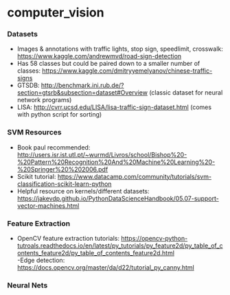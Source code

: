 # computer_vision

### Datasets
- Images & annotations with traffic lights, stop sign, speedlimit, crosswalk: https://www.kaggle.com/andrewmvd/road-sign-detection
- Has 58 classes but could be paired down to a smaller number of classes: https://www.kaggle.com/dmitryyemelyanov/chinese-traffic-signs
- GTSDB: http://benchmark.ini.rub.de/?section=gtsrb&subsection=dataset#Overview (classic dataset for neural network programs)
- LISA: http://cvrr.ucsd.edu/LISA/lisa-traffic-sign-dataset.html (comes with python script for sorting)

### SVM Resources
- Book paul recommended: http://users.isr.ist.utl.pt/~wurmd/Livros/school/Bishop%20-%20Pattern%20Recognition%20And%20Machine%20Learning%20-%20Springer%20%202006.pdf
- Scikit tutorial: https://www.datacamp.com/community/tutorials/svm-classification-scikit-learn-python
- Helpful resource on kernels/different datasets: https://jakevdp.github.io/PythonDataScienceHandbook/05.07-support-vector-machines.html

### Feature Extraction
- OpenCV feature extraction tutorials: https://opencv-python-tutroals.readthedocs.io/en/latest/py_tutorials/py_feature2d/py_table_of_contents_feature2d/py_table_of_contents_feature2d.html  
-Edge detection: https://docs.opencv.org/master/da/d22/tutorial_py_canny.html


### Neural Nets
